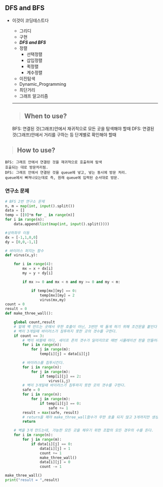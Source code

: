 ## DFS and BFS
   
* 이것이 코딩테스트다
  * 그리디
  * 구현
  * ***DFS and BFS***
  * 정렬
    * 선택정렬
    * 삽입정렬
    * 퀵정렬
    * 계수정렬
  * 이진탐색
  * Dynamic_Programming
  * 최단거리
  * 그래프 알고리즘
  ***   
  
  >	## When to use?
   BFS: 연결된 것(그래프)안에서 재귀적으로 모든 곳을 탐색해야 할때
   DFS: 연결된 것(그래프)안에서 거리를 구하는 등 단계별로 확인해야 할때

>	## How to use?
    
>   
    BFS: 그래프 안에서 연결된 것을 재귀적으로 호출하여 탐색
    호출되는 대로 방문처리됨.
    DFS: 그래프 안에서 연결된 것을 queue에 넣고, 넣는 동시에 방문 처리. 
    queue에서 빠져나오는데로 즉, 원래 queue에 입력된 순서대로 방문.
    
### 연구소 문제
```python
# BFS 2번 연구소 문제
n, m = map(int, input().split())
data = []
temp = [[0]*m for _ in range(n)]
for i in range(n):
    data.append(list(map(int, input().split())))

#상하좌우 이동
dx = [-1,1,0,0]
dy = [0,0,-1,1]

# 바이러스 퍼지는 함수
def virus(x,y):

    for i in range(4):
        mx = x + dx[i]
        my = y + dy[i]

        if mx >= 0 and mx < n and my >= 0 and my < m:

            if temp[mx][my] == 0:
                temp[mx][my] = 2
                virus(mx,my)
count = 0
result = 0
def make_three_wall():

    global count,result
    # 밑에 벽 만드는 곳에서 무한 호출이 아닌, 3번만 딱 돌게 하기 위해 조건문을 붙인다
    # 벽이 3개일때 바이러스가 침투하지 못한 곳의 갯수를 구한다.
    if count == 3:
        # 벽이 바뀔때 마다, 세이프 존의 갯수가 달라지므로 매번 시뮬레이션 판을 만들어서 세이프존의 갯수를 센다.
        for i in range(n):
            for j in range(m):
                temp[i][j] = data[i][j]

        # 바이러스를 침투시킨다.
        for i in range(n):
            for j in range(m):
                if temp[i][j] == 2:
                    virus(i,j)
        # 벽이 3개일때 바이러스가 침투하지 못한 곳의 갯수를 구한다.
        safe = 0
        for i in range(n):
            for j in range(m):
                if temp[i][j] == 0:
                    safe += 1
        result = max(safe, result)
        # return을 해야 make_three_wall함수가 무한 호출 되지 않고 3개까지만 생성되고 다시 벽 1개를 없애고 새로운 1개를 만들 수 있다.
        return

    # 벽을 3개 만드는데, 가능한 모든 곳을 채우기 위한 조합의 모든 경우의 수를 돈다.
    for i in range(n):
        for j in range(m):
            if data[i][j] == 0:
                data[i][j] = 1
                count += 1
                make_three_wall()
                data[i][j] = 0
                count -= 1

make_three_wall()
print("result = ",result)

```